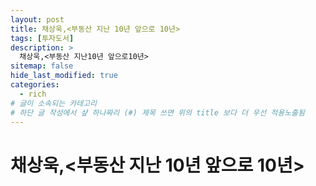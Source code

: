 ```yaml
---
layout: post
title: 채상욱,<부동산 지난 10년 앞으로 10년>
tags: [투자도서]
description: >
  채상욱,<부동산 지난10년 앞으로10년>
sitemap: false
hide_last_modified: true
categories:
  - rich
# 글이 소속되는 카테고리  
# 하단 글 작성에서 샾 하나짜리 (#) 제목 쓰면 위의 title 보다 더 우선 적용노출됨  
---
```


# 채상욱,<부동산 지난 10년 앞으로 10년>
